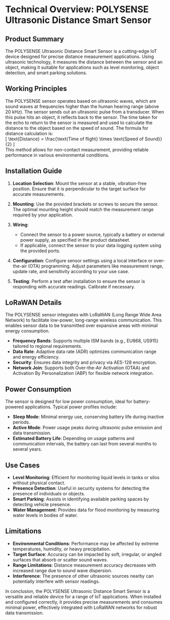 # Technical Overview: POLYSENSE Ultrasonic Distance Smart Sensor

## Product Summary
The POLYSENSE Ultrasonic Distance Smart Sensor is a cutting-edge IoT device designed for precise distance measurement applications. Using ultrasonic technology, it measures the distance between the sensor and an object, making it suitable for applications such as level monitoring, object detection, and smart parking solutions.

## Working Principles
The POLYSENSE sensor operates based on ultrasonic waves, which are sound waves at frequencies higher than the human hearing range (above 20 kHz). The sensor sends out an ultrasonic pulse from a transducer. When this pulse hits an object, it reflects back to the sensor. The time taken for the echo to return to the sensor is measured and used to calculate the distance to the object based on the speed of sound. The formula for distance calculation is:  
\[ \text{Distance} = \frac{\text{Time of flight} \times \text{Speed of Sound}}{2} \]  
This method allows for non-contact measurement, providing reliable performance in various environmental conditions.

## Installation Guide
1. **Location Selection**: Mount the sensor at a stable, vibration-free position. Ensure that it is perpendicular to the target surface for accurate measurements.
   
2. **Mounting**: Use the provided brackets or screws to secure the sensor. The optimal mounting height should match the measurement range required by your application.

3. **Wiring**:
   - Connect the sensor to a power source, typically a battery or external power supply, as specified in the product datasheet.
   - If applicable, connect the sensor to your data logging system using the provided ports.

4. **Configuration**: Configure sensor settings using a local interface or over-the-air (OTA) programming. Adjust parameters like measurement range, update rate, and sensitivity according to your use case.

5. **Testing**: Perform a test after installation to ensure the sensor is responding with accurate readings. Calibrate if necessary.

## LoRaWAN Details
The POLYSENSE sensor integrates with LoRaWAN (Long Range Wide Area Network) to facilitate low-power, long-range wireless communication. This enables sensor data to be transmitted over expansive areas with minimal energy consumption.

- **Frequency Bands**: Supports multiple ISM bands (e.g., EU868, US915) tailored to regional requirements.
- **Data Rate**: Adaptive data rate (ADR) optimizes communication range and energy efficiency.
- **Security**: Ensures data integrity and privacy via AES-128 encryption.
- **Network Join**: Supports both Over-the-Air Activation (OTAA) and Activation By Personalization (ABP) for flexible network integration.

## Power Consumption
The sensor is designed for low power consumption, ideal for battery-powered applications. Typical power profiles include:

- **Sleep Mode**: Minimal energy use, conserving battery life during inactive periods.
- **Active Mode**: Power usage peaks during ultrasonic pulse emission and data transmission.
- **Estimated Battery Life**: Depending on usage patterns and communication intervals, the battery can last from several months to several years.

## Use Cases
- **Level Monitoring**: Efficient for monitoring liquid levels in tanks or silos without physical contact.
- **Presence Detection**: Useful in security systems for detecting the presence of individuals or objects.
- **Smart Parking**: Assists in identifying available parking spaces by detecting vehicle presence.
- **Water Management**: Provides data for flood monitoring by measuring water levels in bodies of water.

## Limitations
- **Environmental Conditions**: Performance may be affected by extreme temperatures, humidity, or heavy precipitation.
- **Target Surface**: Accuracy can be impacted by soft, irregular, or angled surfaces that absorb or scatter sound waves.
- **Range Limitations**: Distance measurement accuracy decreases with increased range due to sound wave dispersion.
- **Interference**: The presence of other ultrasonic sources nearby can potentially interfere with sensor readings.

In conclusion, the POLYSENSE Ultrasonic Distance Smart Sensor is a versatile and reliable device for a range of IoT applications. When installed and configured correctly, it provides precise measurements and consumes minimal power, effectively integrated with LoRaWAN networks for robust data transmission.